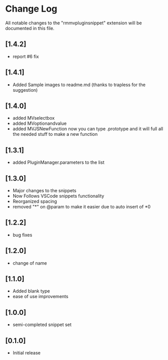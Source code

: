 # Change Log

All notable changes to the "rmmvpluginsnippet" extension will be documented in this file.

## [1.4.2]
- report #6 fix

## [1.4.1]
- Added Sample images to readme.md (thanks to trapless for the suggestion)
## [1.4.0]
- added MVselectbox
- added MVoptionandvalue
- added MVJSNewFunction
now you can type .prototype and it will full all the needed stuff to make a new function
## [1.3.1]
- added PluginManager.parameters to the list
## [1.3.0]
- Major changes to the snippets
 - Now Follows VSCode snippets functionality
- Reorganized spacing
- removed "*" on @param to make it easier due to auto insert of *0

## [1.2.2]
- bug fixes

## [1.2.0]
- change of name

## [1.1.0]
- Added blank type
- ease of use improvements

## [1.0.0]
- semi-completed snippet set

## [0.1.0]

- Initial release